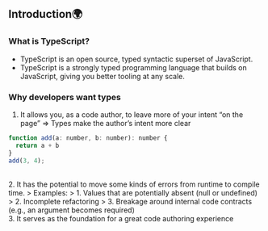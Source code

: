 ## Introduction:earth_africa:
### What is TypeScript?
- TypeScript is an open source, typed syntactic superset of JavaScript.
- TypeScript is a strongly typed programming language that builds on JavaScript, giving you better tooling at any scale.
### Why developers want types
1. It allows you, as a code author, to leave more of your intent “on the page” => Types make the author’s intent more clear
```js
function add(a: number, b: number): number {
  return a + b
}
add(3, 4);
```
<br/>
2. It has the potential to move some kinds of errors from runtime to compile time.
> Examples:
> 1. Values that are potentially absent (null or undefined)
> 2. Incomplete refactoring
> 3. Breakage around internal code contracts (e.g., an argument becomes required)
<br/>
3. It serves as the foundation for a great code authoring experience
